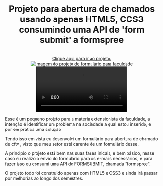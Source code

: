 <div align="center">
  <h1>Projeto para abertura de chamados usando apenas HTML5, CCS3 consumindo uma API de 'form submit' a formspree</h1>
  </br>
<a href="https://formulario-cftv.vercel.app" target="_blank">Clique aqui para ir ao projeto.</a>
  
  <img src="https://github.com/LucasPaesleme/Projeto-Formulario-REFIT/assets/165165973/755ede01-5895-448d-8b12-c975d9a6db44" alt="Imagem do projeto de formulário para faculdade" />
  <video autoplay src="">
</div>

<div>
  <p>Esse é um pequeno projeto para a materia extensionista da faculdade, a intenção é identificar um problema na sociedade a qual estou inserido, e por em prática uma solução</p>
  <p>Tendo isso em vista eu desenvolvi um formulário para abertura de chamado de cftv , visto que meu setor está carente de um formulário desse.</p>
  <p>
    A principio o projeto está bem nas suas fases inicais, e bem básico, nesse caso eu realizo o envio do formulário para os e-mails necessários, e para fazer isso eu consumi uma API de FORMSUBMIT, chamada "formspree".
  </p>
  <p> O projeto todo foi construido apenas com HTML5 e CSS3 e ainda irá passar por melhorias ao longo dos semestres.</p>
</div>
